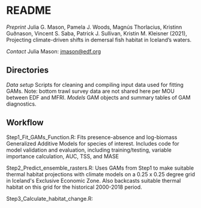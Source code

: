 # README

*Preprint* Julia G. Mason, Pamela J. Woods, Magnús Thorlacius, Kristinn Guðnason, Vincent S. Saba, Patrick J. Sullivan, Kristin M. Kleisner (2021), Projecting climate-driven shifts in demersal fish habitat in Iceland’s waters.

*Contact* Julia Mason: jmason@edf.org

## Directories
*Data setup* Scripts for cleaning and compiling input data used for fitting GAMs. Note: bottom trawl survey data are not shared here per MOU between EDF and MFRI.
*Models* GAM objects and summary tables of GAM diagnostics. 

## Workflow
Step1_Fit_GAMs_Function.R: Fits presence-absence and log-biomass Generalized Additive Models for species of interest. Includes code for model validation and evaluation, including training/testing, variable importance calculation, AUC, TSS, and MASE

Step2_Predict_ensemble_rasters.R: Uses GAMs from Step1 to make suitable thermal habitat projections with climate models on a 0.25 x 0.25 degree grid in Iceland's Exclusive Economic Zone. Also backcasts suitable thermal habitat on this grid for the historical 2000-2018 period. 

Step3_Calculate_habitat_change.R: 

